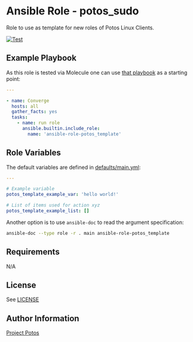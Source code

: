 
# Ansible Role - potos\_sudo

Role to use as template for new roles of Potos Linux Clients.

[![Test](https://github.com/projectpotos/ansible-role-potos_template/actions/workflows/test.yml/badge.svg)](https://github.com/projectpotos/ansible-role-potos_template/actions/workflows/test.yml)

## Example Playbook

As this role is tested via Molecule one can use [that
playbook](./molecule/default/converge.yml) as a starting point:

```yaml
---

- name: Converge
  hosts: all
  gather_facts: yes
  tasks:
    - name: run role
      ansible.builtin.include_role:
        name: 'ansible-role-potos_template'
```

## Role Variables

The default variables are defined in [defaults/main.yml](./defaults/main.yml):

```yaml
---

# Example variable
potos_template_example_var: 'hello world!'

# List of items used for action xyz
potos_template_example_list: []

```

Another option is to use `ansible-doc` to read the argument specification:

```sh
ansible-doc --type role -r . main ansible-role-potos_template
```

## Requirements

N/A

## License

See [LICENSE](./LICENSE)

## Author Information

[Project Potos](https://github.com/projectpotos)
